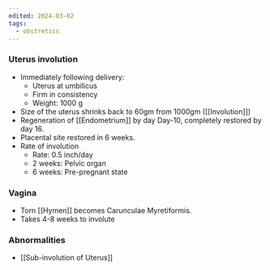 ```yaml
---
edited: 2024-03-02
tags:
  - obstretics
---
```

### Uterus involution
- Immediately following delivery: 
	- Uterus at umbilicus
	- Firm in consistency 
	- Weight: 1000 g
- Size of the uterus shrinks back to 60gm from 1000gm ([[Involution]])
- Regeneration of [[Endometrium]] by day Day-10, completely restored by day 16.
- Placental site restored in 6 weeks.
- Rate of involution
	- Rate: 0.5 inch/day
	- 2 weeks: Pelvic organ
	- 6 weeks: Pre-pregnant state
### Vagina
- Torn [[Hymen]] becomes Carunculae Myretiformis.
- Takes 4-8 weeks to involute

### Abnormalities
- [[Sub-involution of Uterus]] 

